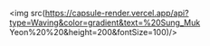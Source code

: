 <img src(https://capsule-render.vercel.app/api?type=Waving&color=gradient&text=%20Sung_Muk Yeon%20%20&height=200&fontSize=100)/>
